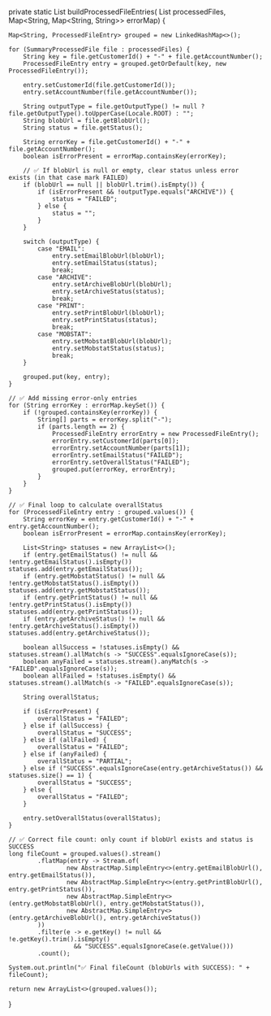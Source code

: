 private static List<ProcessedFileEntry> buildProcessedFileEntries(
        List<SummaryProcessedFile> processedFiles,
        Map<String, Map<String, String>> errorMap) {

    Map<String, ProcessedFileEntry> grouped = new LinkedHashMap<>();

    for (SummaryProcessedFile file : processedFiles) {
        String key = file.getCustomerId() + "-" + file.getAccountNumber();
        ProcessedFileEntry entry = grouped.getOrDefault(key, new ProcessedFileEntry());

        entry.setCustomerId(file.getCustomerId());
        entry.setAccountNumber(file.getAccountNumber());

        String outputType = file.getOutputType() != null ? file.getOutputType().toUpperCase(Locale.ROOT) : "";
        String blobUrl = file.getBlobUrl();
        String status = file.getStatus();

        String errorKey = file.getCustomerId() + "-" + file.getAccountNumber();
        boolean isErrorPresent = errorMap.containsKey(errorKey);

        // ✅ If blobUrl is null or empty, clear status unless error exists (in that case mark FAILED)
        if (blobUrl == null || blobUrl.trim().isEmpty()) {
            if (isErrorPresent && !outputType.equals("ARCHIVE")) {
                status = "FAILED";
            } else {
                status = "";
            }
        }

        switch (outputType) {
            case "EMAIL":
                entry.setEmailBlobUrl(blobUrl);
                entry.setEmailStatus(status);
                break;
            case "ARCHIVE":
                entry.setArchiveBlobUrl(blobUrl);
                entry.setArchiveStatus(status);
                break;
            case "PRINT":
                entry.setPrintBlobUrl(blobUrl);
                entry.setPrintStatus(status);
                break;
            case "MOBSTAT":
                entry.setMobstatBlobUrl(blobUrl);
                entry.setMobstatStatus(status);
                break;
        }

        grouped.put(key, entry);
    }

    // ✅ Add missing error-only entries
    for (String errorKey : errorMap.keySet()) {
        if (!grouped.containsKey(errorKey)) {
            String[] parts = errorKey.split("-");
            if (parts.length == 2) {
                ProcessedFileEntry errorEntry = new ProcessedFileEntry();
                errorEntry.setCustomerId(parts[0]);
                errorEntry.setAccountNumber(parts[1]);
                errorEntry.setEmailStatus("FAILED");
                errorEntry.setOverallStatus("FAILED");
                grouped.put(errorKey, errorEntry);
            }
        }
    }

    // ✅ Final loop to calculate overallStatus
    for (ProcessedFileEntry entry : grouped.values()) {
        String errorKey = entry.getCustomerId() + "-" + entry.getAccountNumber();
        boolean isErrorPresent = errorMap.containsKey(errorKey);

        List<String> statuses = new ArrayList<>();
        if (entry.getEmailStatus() != null && !entry.getEmailStatus().isEmpty()) statuses.add(entry.getEmailStatus());
        if (entry.getMobstatStatus() != null && !entry.getMobstatStatus().isEmpty()) statuses.add(entry.getMobstatStatus());
        if (entry.getPrintStatus() != null && !entry.getPrintStatus().isEmpty()) statuses.add(entry.getPrintStatus());
        if (entry.getArchiveStatus() != null && !entry.getArchiveStatus().isEmpty()) statuses.add(entry.getArchiveStatus());

        boolean allSuccess = !statuses.isEmpty() && statuses.stream().allMatch(s -> "SUCCESS".equalsIgnoreCase(s));
        boolean anyFailed = statuses.stream().anyMatch(s -> "FAILED".equalsIgnoreCase(s));
        boolean allFailed = !statuses.isEmpty() && statuses.stream().allMatch(s -> "FAILED".equalsIgnoreCase(s));

        String overallStatus;

        if (isErrorPresent) {
            overallStatus = "FAILED";
        } else if (allSuccess) {
            overallStatus = "SUCCESS";
        } else if (allFailed) {
            overallStatus = "FAILED";
        } else if (anyFailed) {
            overallStatus = "PARTIAL";
        } else if ("SUCCESS".equalsIgnoreCase(entry.getArchiveStatus()) && statuses.size() == 1) {
            overallStatus = "SUCCESS";
        } else {
            overallStatus = "FAILED";
        }

        entry.setOverallStatus(overallStatus);
    }

    // ✅ Correct file count: only count if blobUrl exists and status is SUCCESS
    long fileCount = grouped.values().stream()
            .flatMap(entry -> Stream.of(
                    new AbstractMap.SimpleEntry<>(entry.getEmailBlobUrl(), entry.getEmailStatus()),
                    new AbstractMap.SimpleEntry<>(entry.getPrintBlobUrl(), entry.getPrintStatus()),
                    new AbstractMap.SimpleEntry<>(entry.getMobstatBlobUrl(), entry.getMobstatStatus()),
                    new AbstractMap.SimpleEntry<>(entry.getArchiveBlobUrl(), entry.getArchiveStatus())
            ))
            .filter(e -> e.getKey() != null && !e.getKey().trim().isEmpty()
                      && "SUCCESS".equalsIgnoreCase(e.getValue()))
            .count();

    System.out.println("✅ Final fileCount (blobUrls with SUCCESS): " + fileCount);

    return new ArrayList<>(grouped.values());
}
